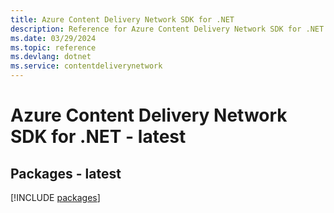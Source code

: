 ```yaml
---
title: Azure Content Delivery Network SDK for .NET
description: Reference for Azure Content Delivery Network SDK for .NET
ms.date: 03/29/2024
ms.topic: reference
ms.devlang: dotnet
ms.service: contentdeliverynetwork
---
```

# Azure Content Delivery Network SDK for .NET - latest
## Packages - latest
[!INCLUDE [packages](content-delivery-network-index.md)]